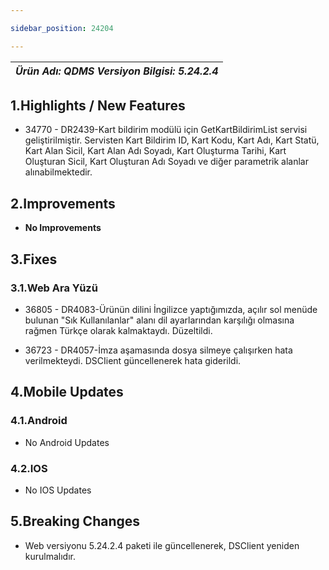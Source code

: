 ```yaml
---

sidebar_position: 24204

---
```

| ***Ürün Adı: QDMS   Versiyon Bilgisi: 5.24.2.4*** |
|-----------------------------------------------|

## 1.Highlights / New Features

- 34770 - DR2439-Kart bildirim modülü için GetKartBildirimList servisi geliştirilmiştir. Servisten Kart Bildirim ID, Kart Kodu, Kart Adı, Kart Statü, Kart Alan Sicil, Kart Alan Adı Soyadı, Kart Oluşturma Tarihi, Kart Oluşturan Sicil, Kart Oluşturan Adı Soyadı ve diğer parametrik alanlar alınabilmektedir.

## 2.Improvements

- **No Improvements**

## 3.Fixes

### 3.1.Web Ara Yüzü

- 36805 - DR4083-Ürünün dilini İngilizce yaptığımızda, açılır sol menüde bulunan "Sık Kullanılanlar" alanı dil ayarlarından karşılığı olmasına rağmen Türkçe olarak kalmaktaydı. Düzeltildi.

- 36723 - DR4057-İmza aşamasında dosya silmeye çalışırken hata verilmekteydi. DSCIient güncellenerek hata giderildi.

## 4.Mobile Updates

### 4.1.Android

- No Android Updates

### 4.2.IOS

- No IOS Updates


## 5.Breaking Changes

- Web versiyonu 5.24.2.4 paketi ile güncellenerek, DSClient yeniden kurulmalıdır.


